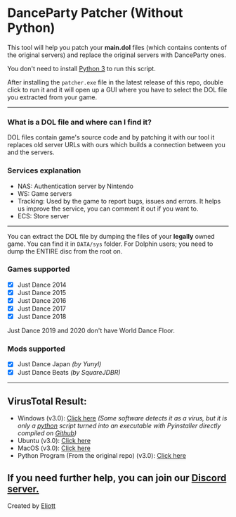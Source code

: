 # DanceParty Patcher (Without Python)

This tool will help you patch your **main.dol** files (which contains contents of the original servers) and replace the original servers with DanceParty ones.

You don't need to install [Python 3](https://www.python.org/downloads/ "Python 3") to run this script.

After installing the `patcher.exe` file in the latest release of this repo, double click to run it and it will open up a GUI where you have to select the DOL file you extracted from your game.

------------

### What is a DOL file and where can I find it?

DOL files contain game's source code and by patching it with our tool it replaces old server URLs with ours which builds a connection between you and the servers.

### Services explanation
- NAS: Authentication server by Nintendo
- WS: Game servers
- Tracking: Used by the game to report bugs, issues and errors. It helps us improve the service, you can comment it out if you want to.
- ECS: Store server

------------

You can extract the DOL file by dumping the files of your **legally** owned game. You can find it in `DATA/sys` folder.
For Dolphin users; you need to dump the ENTIRE disc from the root on.

### Games supported

- [X] Just Dance 2014
- [X] Just Dance 2015
- [X] Just Dance 2016
- [X] Just Dance 2017
- [X] Just Dance 2018

Just Dance 2019 and 2020 don't have World Dance Floor.

### Mods supported

- [X] Just Dance Japan *(by Yunyl)*
- [X] Just Dance Beats *(by SquareJDBR)*

------------

## VirusTotal Result:

- Windows (v3.0): [Click here](https://www.virustotal.com/gui/file/5bae531a6946adfec071d267dc0637c43bb5f4bced4e6fd13c830a3f963b9239) *(Some software detects it as a virus, but it is only a [python](https://github.com/Exorcism0666/patcher-without-python/blob/main/patcher.py) script turned into an executable with Pyinstaller directly compiled on [Github](https://github.com/Exorcism0666/patcher-without-python/actions/runs/3993994779/jobs/6851212586))*
- Ubuntu (v3.0): [Click here](https://www.virustotal.com/gui/file/b7e1bff3059c14be8784d0e95ce57e58cdab51bf796c0789c606589a962f2bdd)
- MacOS (v3.0): [Click here](https://www.virustotal.com/gui/file/9219d48995054c2aa025b62e999722fa46d29c3f37da64bbb36e83f21489b1b2)
- Python Program (From the original repo) (v3.0): [Click here](https://www.virustotal.com/gui/file/6d04e0fdcecb62e7e10ccd1a052bb8714b923b6137a4f0740bc100aacb2fdd74)

If you need further help, you can join our [Discord server.](https://discord.gg/msKfjrqfCm)
----

Created by [Eliott](https://github.com/MZommer)

